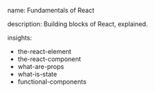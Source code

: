 name: Fundamentals of React

description: Building blocks of React, explained.

insights:

- the-react-element
- the-react-component
- what-are-props
- what-is-state
- functional-components
